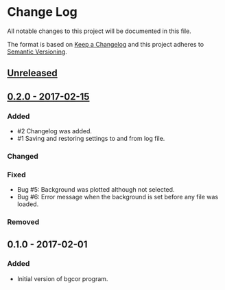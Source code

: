 # Change Log
All notable changes to this project will be documented in this file.

The format is based on [Keep a Changelog](http://keepachangelog.com/) 
and this project adheres to [Semantic Versioning](http://semver.org/).

## [Unreleased](https://github.com/lumik/bgcor/compare/v0.2.0...develop)

## [0.2.0 - 2017-02-15](https://github.com/lumik/bgcor/compare/v0.1.0...v0.2.0)
### Added
- #2 Changelog was added.
- #1 Saving and restoring settings to and from log file. 

### Changed

### Fixed
- Bug #5: Background was plotted although not selected.
- Bug #6: Error message when the background is set before any file was loaded.

### Removed

## 0.1.0 - 2017-02-01
### Added
- Initial version of bgcor program. 